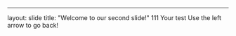 ---
layout: slide
title: "Welcome to our second slide!"
111
Your test
Use the left arrow to go back!
